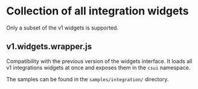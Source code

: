 # Collection of all integration widgets

Only a subset of the v1 widgets is supported.

## v1.widgets.wrapper.js

Compatibility with the previous version of the widgets interface.  It loads all v1
integrations widgets at once and exposes them in the `csui` namespace.

The samples can be found in the `samples/integration/` directory.
